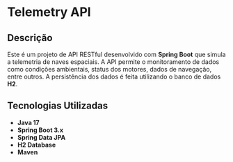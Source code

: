 # Telemetry API

## Descrição

Este é um projeto de API RESTful desenvolvido com **Spring Boot** que simula a telemetria de naves espaciais. A API permite o monitoramento de dados como condições ambientais, status dos motores, dados de navegação, entre outros. A persistência dos dados é feita utilizando o banco de dados **H2**.

## Tecnologias Utilizadas

- **Java 17**
- **Spring Boot 3.x**
- **Spring Data JPA**
- **H2 Database**
- **Maven**
